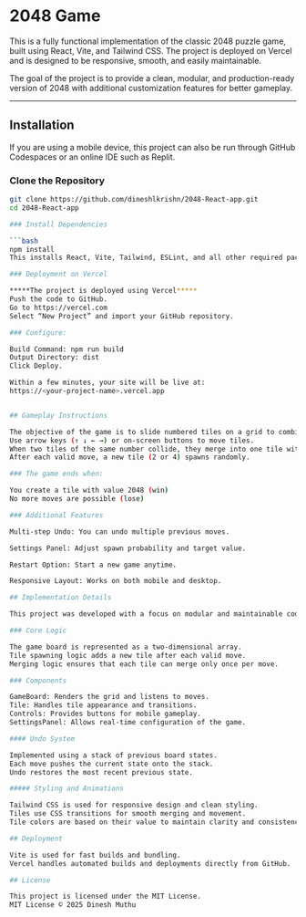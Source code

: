 # 2048 Game 

This is a fully functional implementation of the classic 2048 puzzle game, built using React, Vite, and Tailwind CSS. The project is deployed on Vercel and is designed to be responsive, smooth, and easily maintainable.

The goal of the project is to provide a clean, modular, and production-ready version of 2048 with additional customization features for better gameplay.

---

## Installation

If you are using a mobile device, this project can also be run through GitHub Codespaces or an online IDE such as Replit.

### Clone the Repository

```bash
git clone https://github.com/dineshlkrishn/2048-React-app.git
cd 2048-React-app

### Install Dependencies

```bash
npm install
This installs React, Vite, Tailwind, ESLint, and all other required packages.

### Deployment on Vercel

*****The project is deployed using Vercel*****
Push the code to GitHub.
Go to https://vercel.com
Select “New Project” and import your GitHub repository.

### Configure:

Build Command: npm run build
Output Directory: dist
Click Deploy.

Within a few minutes, your site will be live at:
https://<your-project-name>.vercel.app


## Gameplay Instructions

The objective of the game is to slide numbered tiles on a grid to combine them and create a tile with the number 2048.
Use arrow keys (↑ ↓ ← →) or on-screen buttons to move tiles.
When two tiles of the same number collide, they merge into one tile with their sum.
After each valid move, a new tile (2 or 4) spawns randomly.

### The game ends when:

You create a tile with value 2048 (win)
No more moves are possible (lose)

### Additional Features

Multi-step Undo: You can undo multiple previous moves.

Settings Panel: Adjust spawn probability and target value.

Restart Option: Start a new game anytime.

Responsive Layout: Works on both mobile and desktop.

## Implementation Details

This project was developed with a focus on modular and maintainable code.

### Core Logic

The game board is represented as a two-dimensional array.
Tile spawning logic adds a new tile after each valid move.
Merging logic ensures that each tile can merge only once per move.

### Components

GameBoard: Renders the grid and listens to moves.
Tile: Handles tile appearance and transitions.
Controls: Provides buttons for mobile gameplay.
SettingsPanel: Allows real-time configuration of the game.

#### Undo System

Implemented using a stack of previous board states.
Each move pushes the current state onto the stack.
Undo restores the most recent previous state.

##### Styling and Animations

Tailwind CSS is used for responsive design and clean styling.
Tiles use CSS transitions for smooth merging and movement.
Tile colors are based on their value to maintain clarity and consistency.

## Deployment

Vite is used for fast builds and bundling.
Vercel handles automated builds and deployments directly from GitHub.

## License

This project is licensed under the MIT License.
MIT License © 2025 Dinesh Muthu
